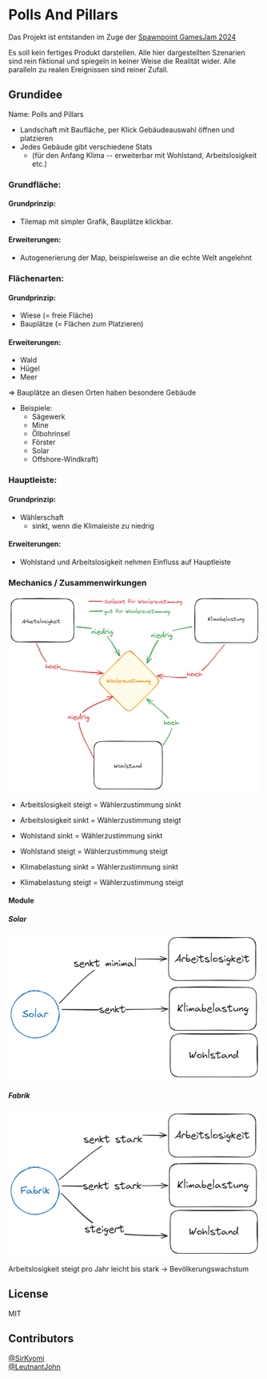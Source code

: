 # Polls And Pillars

Das Projekt ist entstanden im Zuge der [Spawnpoint GamesJam 2024](https://institut-spawnpoint.de/events/game-jam-2024/)

Es soll kein fertiges Produkt darstellen. Alle hier dargestellten Szenarien sind rein fiktional und spiegeln in keiner Weise die Realität wider.
Alle paralleln zu realen Ereignissen sind reiner Zufall.

## Grundidee
Name: Polls and Pillars

- Landschaft mit Baufläche, per Klick Gebäudeauswahl öffnen und platzieren <br />
- Jedes Gebäude gibt verschiedene Stats 
  - (für den Anfang Klima -- erweiterbar mit Wohlstand, Arbeitslosigkeit etc.)

### Grundfläche: 
#### Grundprinzip:
- Tilemap mit simpler Grafik, Bauplätze klickbar.
#### Erweiterungen: 
- Autogenerierung der Map, beispielsweise an die echte Welt angelehnt

### Flächenarten: 
#### Grundprinzip:
- Wiese (= freie Fläche)
- Bauplätze (= Flächen zum Platzieren)
#### Erweiterungen:
- Wald
- Hügel
- Meer

=> Bauplätze an diesen Orten haben besondere Gebäude 
  - Beispiele: 
    - Sägewerk
    - Mine
    - Ölbohrinsel
    - Förster
    - Solar
    - Offshore-Windkraft)

### Hauptleiste: 
#### Grundprinzip:
- Wählerschaft
  - sinkt, wenn die Klimaleiste zu niedrig

#### Erweiterungen: 
  - Wohlstand und Arbeitslosigkeit nehmen Einfluss auf Hauptleiste

### Mechanics / Zusammenwirkungen

![Zusammenspiel.png](Images/Zusammenspiel.png)
- Arbeitslosigkeit steigt = Wählerzustimmung sinkt
- Arbeitslosigkeit sinkt = Wählerzustimmung steigt


- Wohlstand sinkt = Wählerzustimmung sinkt
- Wohlstand steigt = Wählerzustimmung steigt


- Klimabelastung sinkt = Wählerzustimmung sinkt
- Klimabelastung steigt = Wählerzustimmung steigt



#### Module
##### Solar
![Solarmodul.png](Images/Solarmodul.png)
##### Fabrik
![Solarmodul.png](Images/Fabrikmodul.png)

Arbeitslosigkeit steigt pro Jahr leicht bis stark -> Bevölkerungswachstum <br />

## License

MIT

## Contributors

[@SirKyomi](https://github.com/SirKyomi) <br/>
[@LeutnantJohn](https://github.com/LeutnantJohn)

